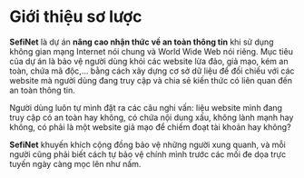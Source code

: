 # Giới thiệu sơ lược

**SefiNet** là dự án **nâng cao nhận thức về an toàn thông tin** khi sử dụng không gian mạng Internet nói chung và World Wide Web nói riêng. Mục tiêu của dự án là bảo vệ người dùng khỏi các website lừa đảo, giả mạo, kém an toàn, chứa mã độc,... bằng cách xây dựng cơ sở dữ liệu để đối chiếu với các website mà người dùng đang truy cập và chia sẻ kiến thức có liên quan đến an toàn thông tin.

Người dùng luôn tự mình đặt ra các câu nghi vấn: liệu website mình đang truy cập có an toàn hay không, có chứa nội dung xấu, không lành mạnh hay không, có phải là một website giả mạo để chiếm đoạt tài khoản hay không?&#x20;

**SefiNet** khuyến khích cộng đồng bảo vệ những người xung quanh, và mỗi người cũng phải biết cách tự bảo vệ chính mình trước các mối đe dọa trực tuyến ngày càng mọc lên như nấm.
